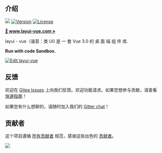 ## 介绍

<p>  
  <a href="https://www.oscs1024.com/project/oscs/layui/layui-vue?ref=badge_small" alt="OSCS Status"><img src="https://www.oscs1024.com/platform/badge/layui/layui-vue.svg?size=small"/></a>
  <a href="https://www.npmjs.com/package/@layui/layui-vue"><img src="https://img.shields.io/npm/v/@layui/layui-vue.svg?sanitize=true" alt="Version"></a>
  <a href="https://www.npmjs.com/package/@layui/layui-vue"><img src="https://img.shields.io/npm/l/@layui/layui-vue.svg?sanitize=true" alt="License"></a>
</p> 

**[🔶 www.layui-vue.com »](http://www.layui-vue.com)**

layui - vue（谐音：类 UI) 是 一 套 Vue 3.0 的 桌 面 端 组 件 库. 

**Run with code Sandbox.**

[![Edit layui-vue](https://codesandbox.io/static/img/play-codesandbox.svg)](https://codesandbox.io/p/github/layui-vue/layui-vue-sample/master?workspaceId=6944e84c-d9d7-4a7e-a0e9-1355b1955817&file=%2FREADME.md&workspace=%257B%2522activeFileId%2522%253A%2522cle8a7gxr0001fyf1dn8ca7d5%2522%252C%2522openFiles%2522%253A%255B%2522%252FREADME.md%2522%255D%252C%2522sidebarPanel%2522%253A%2522EXPLORER%2522%252C%2522gitSidebarPanel%2522%253A%2522COMMIT%2522%252C%2522spaces%2522%253A%257B%2522cle8a7l7d000x3n6jeerlli8c%2522%253A%257B%2522key%2522%253A%2522cle8a7l7d000x3n6jeerlli8c%2522%252C%2522name%2522%253A%2522Default%2522%252C%2522devtools%2522%253A%255B%257B%2522key%2522%253A%2522cle8a7l7e000y3n6j1ggt7qgc%2522%252C%2522type%2522%253A%2522PROJECT_SETUP%2522%252C%2522isMinimized%2522%253Atrue%257D%252C%257B%2522type%2522%253A%2522PREVIEW%2522%252C%2522taskId%2522%253A%2522dev%2522%252C%2522port%2522%253A3333%252C%2522key%2522%253A%2522cle8a7xfb008c3n6jhlbohe5r%2522%252C%2522isMinimized%2522%253Afalse%257D%252C%257B%2522type%2522%253A%2522TASK_LOG%2522%252C%2522taskId%2522%253A%2522dev%2522%252C%2522key%2522%253A%2522cle8a7vhi00683n6jlxod11l5%2522%252C%2522isMinimized%2522%253Afalse%257D%255D%257D%257D%252C%2522currentSpace%2522%253A%2522cle8a7l7d000x3n6jeerlli8c%2522%252C%2522spacesOrder%2522%253A%255B%2522cle8a7l7d000x3n6jeerlli8c%2522%255D%252C%2522hideCodeEditor%2522%253Afalse%257D)

## 反馈

欢迎在 [Gitee Issues](https://github.com/layui/layui-vue/issues/new) 上向我们反馈。欢迎功能请求。如果您想参与贡献，请查看 [快速指南](./CONTRIBUTING.md)！

如果您有什么想聊的，请随时加入我们的 [Gitter chat](https://gitter.im/layui-vue/community)！

## 贡献者

这个项目遵循 [所有贡献者](https://github.com/layui/layui-vue/graphs/contributors) 规范，感谢这些出色的 [贡献者](https://github.com/layui/layui-vue/graphs/contributors)。

<a href="https://github.com/layui/layui-vue/graphs/contributors">
  <img src="https://contrib.rocks/image?repo=layui/layui-vue" />
</a>